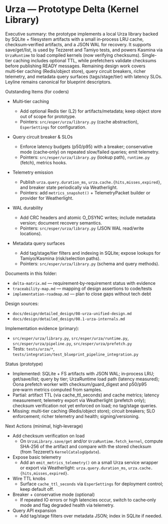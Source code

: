 # Urza — Prototype Delta (Kernel Library)

Executive summary: the prototype implements a local Urza library backed by SQLite + filesystem artifacts with a small in‑process LRU cache, checksum‑verified artifacts, and a JSON WAL for recovery. It supports save/get/list, is used by Tezzeret and Tamiyo tests, and powers Kasmina via `UrzaRuntime` to load compiled kernels (now verifying checksums). Single-tier caching includes optional TTL, while prefetchers validate checksums before publishing READY messages. Remaining design work covers multi‑tier caching (Redis/object store), query circuit breakers, richer telemetry, and metadata query surfaces (tags/stage/tier) with latency SLOs. Leyline remains canonical for blueprint descriptors.

Outstanding Items (for coders)

- Multi‑tier caching
  - Add optional Redis tier (L2) for artifacts/metadata; keep object store out of scope for prototype.
  - Pointers: `src/esper/urza/library.py` (cache abstraction), `EsperSettings` for configuration.

- Query circuit breaker & SLOs
  - Enforce latency budgets (p50/p95) with a breaker; conservative mode (cache‑only) on repeated slow/failed queries; emit telemetry.
  - Pointers: `src/esper/urza/library.py` (lookup path), `runtime.py` (fetch), metrics hooks.

- Telemetry emission
  - Publish `urza.query.duration_ms`, `urza.cache.{hits,misses,expired}`, and breaker state periodically via Weatherlight.
  - Pointers: add `metrics_snapshot()` + TelemetryPacket builder or provider for Weatherlight.

- WAL durability
  - Add CRC headers and atomic O_DSYNC writes; include metadata version; document recovery semantics.
  - Pointers: `src/esper/urza/library.py` (JSON WAL read/write locations).

- Metadata query surfaces
  - Add tag/stage/tier filters and indexing in SQLite; expose lookups for Tamiyo/Kasmina (risk/selection paths).
  - Pointers: `src/esper/urza/library.py` (schema and query methods).

Documents in this folder:
- `delta-matrix.md` — requirement‑by‑requirement status with evidence
- `traceability-map.md` — mapping of design assertions to code/tests
- `implementation-roadmap.md` — plan to close gaps without tech debt

Design sources:
- `docs/design/detailed_design/08-urza-unified-design.md`
- `docs/design/detailed_design/08.1-urza-internals.md`

Implementation evidence (primary):
- `src/esper/urza/library.py`, `src/esper/urza/runtime.py`, `src/esper/urza/pipeline.py`, `src/esper/urza/prefetch.py`
- Tests: `tests/urza/*`, `tests/integration/test_blueprint_pipeline_integration.py`

Status (prototype)
- Implemented: SQLite + FS artifacts with JSON WAL; in‑process LRU; get/save/list; query by tier; UrzaRuntime load path (latency measured); Oona prefetch worker with checksum/guard_digest and p50/p95 pre‑warm metrics computed from samples.
- Partial: artifact TTL (via cache_ttl_seconds) and cache metrics; latency measurement; telemetry export via Weatherlight (prefetch only); checksum verification not yet enforced on load; no tag/stage queries.
- Missing: multi‑tier caching (Redis/object store); circuit breakers; SLO enforcement; richer telemetry and health; signing/versioning.

Next Actions (minimal, high‑leverage)
- Add checksum verification on load
  - On `UrzaLibrary.save/get` and/or `UrzaRuntime.fetch_kernel`, compute SHA‑256 of the artifact and compare with the stored checksum (from Tezzeret’s `KernelCatalogUpdate`).
- Expose basic telemetry
  - Add an `emit_metrics_telemetry()` on a small Urza service wrapper or export via Weatherlight: `urza.query.duration_ms`, `urza.cache.{hits,misses,expired}`.
- Wire TTL knobs
  - Surface `cache_ttl_seconds` via `EsperSettings` for deployment control; keep default off.
- Breaker + conservative mode (optional)
  - If repeated IO errors or high latencies occur, switch to cache‑only mode and flag degraded health via telemetry.
- Query API expansion
  - Add tag/stage filters over metadata JSON; index in SQLite if needed.
